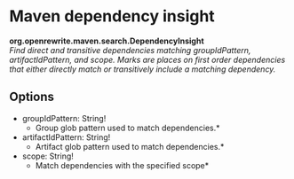 # Maven dependency insight

**org.openrewrite.maven.search.DependencyInsight**  
_Find direct and transitive dependencies matching groupIdPattern, artifactIdPattern, and scope. Marks are places on first order dependencies that either directly match or transitively include a matching dependency._

## Options

* groupIdPattern: String!
  * Group glob pattern used to match dependencies.\*
* artifactIdPattern: String!
  * Artifact glob pattern used to match dependencies.\*
* scope: String!
  * Match dependencies with the specified scope\*

